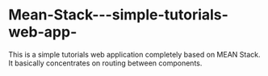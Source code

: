 # Mean-Stack---simple-tutorials-web-app-


This is a simple tutorials web application completely based on MEAN Stack.
It basically concentrates on routing between components.
